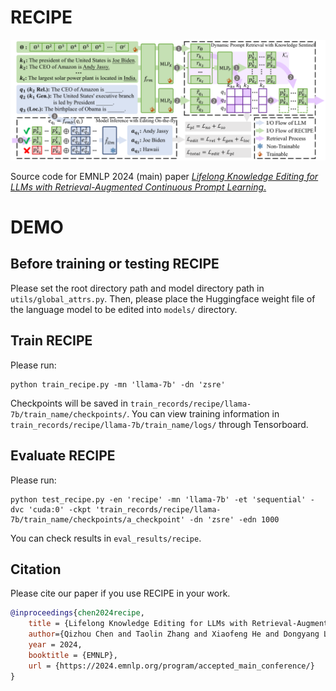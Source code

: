 # RECIPE

![RECIPE](figures/recipe.svg)

Source code for EMNLP 2024 (main) paper [*Lifelong Knowledge Editing for LLMs with Retrieval-Augmented Continuous Prompt Learning*.](https://aclanthology.org/2024.emnlp-main.751/)


# DEMO
## Before training or testing RECIPE
Please set the root directory path and model directory path in `utils/global_attrs.py`.
Then, please place the Huggingface weight file of the language model to be edited into `models/` directory.

## Train RECIPE
Please run:
```
python train_recipe.py -mn 'llama-7b' -dn 'zsre'  
```
Checkpoints will be saved in `train_records/recipe/llama-7b/train_name/checkpoints/`.
You can view training information in `train_records/recipe/llama-7b/train_name/logs/` through Tensorboard.

## Evaluate RECIPE
Please run:
```
python test_recipe.py -en 'recipe' -mn 'llama-7b' -et 'sequential' -dvc 'cuda:0' -ckpt 'train_records/recipe/llama-7b/train_name/checkpoints/a_checkpoint' -dn 'zsre' -edn 1000 
```
You can check results in `eval_results/recipe`.

## Citation
Please cite our paper if you use RECIPE in your work.
```bibtex
@inproceedings{chen2024recipe,
    title = {Lifelong Knowledge Editing for LLMs with Retrieval-Augmented Continuous Prompt Learning},
    author={Qizhou Chen and Taolin Zhang and Xiaofeng He and Dongyang Li and Chengyu Wang and Longtao Huang and Hui Xue},
    year = 2024,
    booktitle = {EMNLP},
    url = {https://2024.emnlp.org/program/accepted_main_conference/}
}
```
